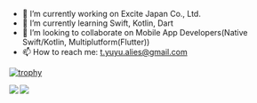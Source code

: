 - 🔭 I’m currently working on Excite Japan Co., Ltd.
- 🌱 I’m currently learning Swift, Kotlin, Dart
- 👯 I’m looking to collaborate on Mobile App Developers(Native Swift/Kotlin, Multiplutform(Flutter))
- 📫 How to reach me: t.yuyu.alies@gmail.com

[![trophy](https://github-profile-trophy.vercel.app/?username=yuchiro22&theme=gruvbox&margin-w=15)](https://github.com/ryo-ma/github-profile-trophy)

<a href="https://github.com/anuraghazra/github-readme-stats">
  <img align="left" src="https://github-readme-stats.vercel.app/api?username=yuchiro22&count_private=true&show_icons=true" />
</a>
<a href="https://github.com/anuraghazra/github-readme-stats">
  <img align="left" src="https://github-readme-stats.vercel.app/api/top-langs/?username=yuchiro22" />
</a>
